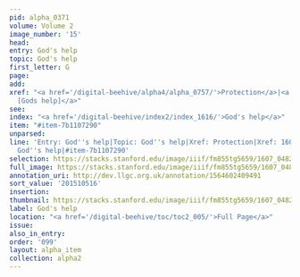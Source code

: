 ```yaml
---
pid: alpha_0371
volume: Volume 2
image_number: '15'
head:
entry: God's help
topic: God's help
first_letter: G
page:
add:
xref: "<a href='/digital-beehive/alpha4/alpha_0757/'>Protection</a>|<a href='/digital-beehive/num1/num_0167/'>160
  [Gods help]</a>"
see:
index: "<a href='/digital-beehive/index2/index_1616/'>God's help</a>"
item: "#item-7b1107290"
unparsed:
line: 'Entry: God''s help|Topic: God''s help|Xref: Protection|Xref: 160 [Gods help]|Index:
  God''s help|#item-7b1107290'
selection: https://stacks.stanford.edu/image/iiif/fm855tg5659/1607_0482/331,516,3076,332/full/0/default.jpg
full_image: https://stacks.stanford.edu/image/iiif/fm855tg5659/1607_0482/full/full/0/default.jpg
annotation_uri: http://dev.llgc.org.uk/annotation/1564602409491
sort_value: '201510516'
insertion:
thumbnail: https://stacks.stanford.edu/image/iiif/fm855tg5659/1607_0482/331,516,600,180/250,/0/default.jpg
label: God's help
location: "<a href='/digital-beehive/toc/toc2_005/'>Full Page</a>"
issue:
also_in_entry:
order: '099'
layout: alpha_item
collection: alpha2
---
```

